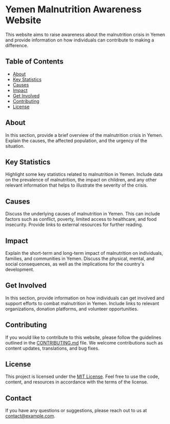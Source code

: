 # Yemen Malnutrition Awareness Website

This website aims to raise awareness about the malnutrition crisis in Yemen and provide information on how individuals can contribute to making a difference. 

## Table of Contents

- [About](#about)
- [Key Statistics](#key-statistics)
- [Causes](#causes)
- [Impact](#impact)
- [Get Involved](#get-involved)
- [Contributing](#contributing)
- [License](#license)

## About

In this section, provide a brief overview of the malnutrition crisis in Yemen. Explain the causes, the affected population, and the urgency of the situation. 

## Key Statistics

Highlight some key statistics related to malnutrition in Yemen. Include data on the prevalence of malnutrition, the impact on children, and any other relevant information that helps to illustrate the severity of the crisis.

## Causes

Discuss the underlying causes of malnutrition in Yemen. This can include factors such as conflict, poverty, limited access to healthcare, and food insecurity. Provide links to external resources for further reading.

## Impact

Explain the short-term and long-term impact of malnutrition on individuals, families, and communities in Yemen. Discuss the physical, mental, and social consequences, as well as the implications for the country's development.

## Get Involved

In this section, provide information on how individuals can get involved and support efforts to combat malnutrition in Yemen. Include links to relevant organizations, donation platforms, and volunteer opportunities.

## Contributing

If you would like to contribute to this website, please follow the guidelines outlined in the [CONTRIBUTING.md](CONTRIBUTING.md) file. We welcome contributions such as content updates, translations, and bug fixes.

## License

This project is licensed under the [MIT License](LICENSE). Feel free to use the code, content, and resources in accordance with the terms of the license.

## Contact

If you have any questions or suggestions, please reach out to us at [contact@example.com](mailto:contact@example.com).
